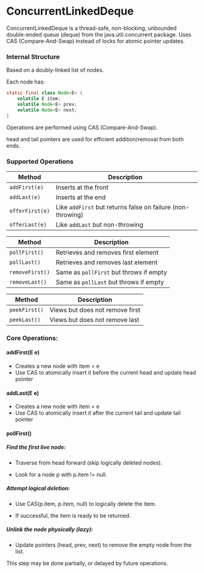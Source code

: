 # ConcurrentLinkedDeque

ConcurrentLinkedDeque is a thread-safe, non-blocking, unbounded double-ended queue (deque) from the java.util.concurrent package.
Uses CAS (Compare-And-Swap) instead of locks for atomic pointer updates.

### Internal Structure
Based on a doubly-linked list of nodes.

Each node has:
```java
static final class Node<E> {
    volatile E item;
    volatile Node<E> prev;
    volatile Node<E> next;
}
```

Operations are performed using CAS (Compare-And-Swap).

head and tail pointers are used for efficient addition/removal from both ends.

### Supported Operations

| Method          | Description                                                 |
| --------------- | ----------------------------------------------------------- |
| `addFirst(e)`   | Inserts at the front                                        |
| `addLast(e)`    | Inserts at the end                                          |
| `offerFirst(e)` | Like `addFirst` but returns false on failure (non-throwing) |
| `offerLast(e)`  | Like `addLast` but non-throwing                             |

| Method          | Description                             |
| --------------- | --------------------------------------- |
| `pollFirst()`   | Retrieves and removes first element     |
| `pollLast()`    | Retrieves and removes last element      |
| `removeFirst()` | Same as `pollFirst` but throws if empty |
| `removeLast()`  | Same as `pollLast` but throws if empty  |

| Method        | Description                     |
| ------------- | ------------------------------- |
| `peekFirst()` | Views but does not remove first |
| `peekLast()`  | Views but does not remove last  |

### Core Operations:

#### addFirst(E e)
- Creates a new node with item = e
- Use CAS to atomically insert it before the current head and update head pointer

#### addLast(E  e)
- Creates a new node with item = e
- Use CAS to atomically insert it after the current tail and update tail pointer

#### pollFirst()
##### Find the first live node:

- Traverse from head forward (skip logically deleted nodes).

- Look for a node p with p.item != null.

##### Attempt logical deletion:

- Use CAS(p.item, p.item, null) to logically delete the item.

- If successful, the item is ready to be returned.

##### Unlink the node physically (lazy):

- Update pointers (head, prev, next) to remove the empty node from the list.

This step may be done partially, or delayed by future operations.
